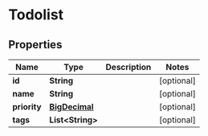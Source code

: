 # Todolist

## Properties
Name | Type | Description | Notes
------------ | ------------- | ------------- | -------------
**id** | **String** |  |  [optional]
**name** | **String** |  |  [optional]
**priority** | [**BigDecimal**](BigDecimal.md) |  |  [optional]
**tags** | **List&lt;String&gt;** |  |  [optional]
